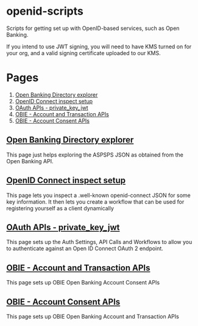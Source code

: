 # openid-scripts
Scripts for getting set up with OpenID-based services, such as Open Banking.

If you intend to use JWT signing, you will need to have KMS turned on for your org, and a valid signing certificate 
uploaded to our KMS.

# Pages

1. [Open Banking Directory explorer](./Open%20Banking%20Directory%20explorer.ipynb)
1. [OpenID Connect inspect setup](./OpenID%20Connect%20inspect%20setup.ipynb)
1. [OAuth APIs - private_key_jwt](./OAuth%20APIs%20-%20private_key_jwt.ipynb)
1. [OBIE - Account and Transaction APIs](./OBIE%20-%20Account%20and%20Transaction%20APIs.ipynb)
1. [OBIE - Account Consent APIs](./OBIE%20-%20Account%20Consent%20APIs.ipynb)


## [Open Banking Directory explorer](./Open%20Banking%20Directory%20explorer.ipynb)
This page just helps exploring the ASPSPS JSON as obtained from the Open Banking API.

## [OpenID Connect inspect setup](./OpenID%20Connect%20inspect%20setup.ipynb)
This page lets you inspect a .well-known openid-connect JSON for some key information. 
It then lets you create a workflow that can be used for registering yourself as a client dynamically

## [OAuth APIs - private_key_jwt](./OAuth%20APIs%20-%20private_key_jwt.ipynb)
This page sets up the Auth Settings, API Calls and Workflows to allow you to authenticate against an Open ID Connect OAuth 2 endpoint.

## [OBIE - Account and Transaction APIs](./OBIE%20-%20Account%20and%20Transaction%20APIs.ipynb)
This page sets up OBIE Open Banking Account Consent APIs

## [OBIE - Account Consent APIs](./OBIE%20-%20Account%20Consent%20APIs.ipynb)
This page sets up OBIE Open Banking Account and Transaction APIs
